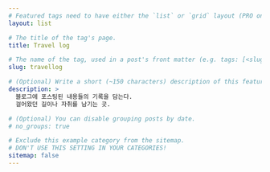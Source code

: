 ```yaml
---
# Featured tags need to have either the `list` or `grid` layout (PRO only).
layout: list

# The title of the tag's page.
title: Travel log

# The name of the tag, used in a post's front matter (e.g. tags: [<slug>]).
slug: travellog

# (Optional) Write a short (~150 characters) description of this featured tag.
description: >
  블로그에 포스팅된 내용들의 기록을 담는다.
  걸어왔던 길이나 자취를 남기는 곳.

# (Optional) You can disable grouping posts by date.
# no_groups: true

# Exclude this example category from the sitemap.
# DON'T USE THIS SETTING IN YOUR CATEGORIES!
sitemap: false
---
```

